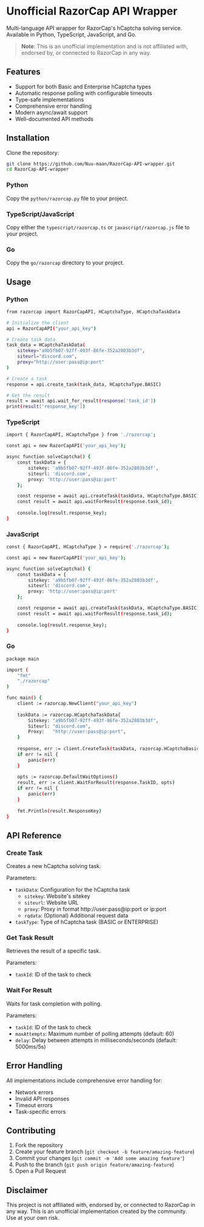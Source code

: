 # Unofficial RazorCap API Wrapper

Multi-language API wrapper for RazorCap's hCaptcha solving service. Available in Python, TypeScript, JavaScript, and Go.

> **Note**: This is an unofficial implementation and is not affiliated with, endorsed by, or connected to RazorCap in any way.

## Features

- Support for both Basic and Enterprise hCaptcha types
- Automatic response polling with configurable timeouts
- Type-safe implementations
- Comprehensive error handling
- Modern async/await support
- Well-documented API methods

## Installation

Clone the repository:
```bash
git clone https://github.com/Nuu-maan/RazorCap-API-wrapper.git
cd RazorCap-API-wrapper
```

### Python
Copy the `python/razorcap.py` file to your project.

### TypeScript/JavaScript
Copy either the `typescript/razorcap.ts` or `javascript/razorcap.js` file to your project.

### Go
Copy the `go/razorcap` directory to your project.

## Usage

### Python
```bash
from razorcap import RazorCapAPI, HCaptchaType, HCaptchaTaskData

# Initialize the client
api = RazorCapAPI("your_api_key")

# Create task data
task_data = HCaptchaTaskData(
    sitekey="a9b5fb07-92ff-493f-86fe-352a2803b3df",
    siteurl="discord.com",
    proxy="http://user:pass@ip:port"
)

# Create a task
response = api.create_task(task_data, HCaptchaType.BASIC)

# Get the result
result = await api.wait_for_result(response['task_id'])
print(result['response_key'])
```

### TypeScript
```bash
import { RazorCapAPI, HCaptchaType } from './razorcap';

const api = new RazorCapAPI('your_api_key');

async function solveCaptcha() {
    const taskData = {
        sitekey: 'a9b5fb07-92ff-493f-86fe-352a2803b3df',
        siteurl: 'discord.com',
        proxy: 'http://user:pass@ip:port'
    };

    const response = await api.createTask(taskData, HCaptchaType.BASIC);
    const result = await api.waitForResult(response.task_id);
    
    console.log(result.response_key);
}
```

### JavaScript
```bash
const { RazorCapAPI, HCaptchaType } = require('./razorcap');

const api = new RazorCapAPI('your_api_key');

async function solveCaptcha() {
    const taskData = {
        sitekey: 'a9b5fb07-92ff-493f-86fe-352a2803b3df',
        siteurl: 'discord.com',
        proxy: 'http://user:pass@ip:port'
    };

    const response = await api.createTask(taskData, HCaptchaType.BASIC);
    const result = await api.waitForResult(response.task_id);
    
    console.log(result.response_key);
}
```

### Go
```bash
package main

import (
    "fmt"
    "./razorcap"
)

func main() {
    client := razorcap.NewClient("your_api_key")
    
    taskData := razorcap.HCaptchaTaskData{
        Sitekey: "a9b5fb07-92ff-493f-86fe-352a2803b3df",
        Siteurl: "discord.com",
        Proxy:   "http://user:pass@ip:port",
    }
    
    response, err := client.CreateTask(taskData, razorcap.HCaptchaBasic)
    if err != nil {
        panic(err)
    }
    
    opts := razorcap.DefaultWaitOptions()
    result, err := client.WaitForResult(response.TaskID, opts)
    if err != nil {
        panic(err)
    }
    
    fmt.Println(result.ResponseKey)
}
```

## API Reference

### Create Task
Creates a new hCaptcha solving task.

Parameters:
- `taskData`: Configuration for the hCaptcha task
  - `sitekey`: Website's sitekey
  - `siteurl`: Website URL
  - `proxy`: Proxy in format http://user:pass@ip:port or ip:port
  - `rqdata`: (Optional) Additional request data
- `taskType`: Type of hCaptcha task (BASIC or ENTERPRISE)

### Get Task Result
Retrieves the result of a specific task.

Parameters:
- `taskId`: ID of the task to check

### Wait For Result
Waits for task completion with polling.

Parameters:
- `taskId`: ID of the task to check
- `maxAttempts`: Maximum number of polling attempts (default: 60)
- `delay`: Delay between attempts in milliseconds/seconds (default: 5000ms/5s)

## Error Handling

All implementations include comprehensive error handling for:
- Network errors
- Invalid API responses
- Timeout errors
- Task-specific errors

## Contributing

1. Fork the repository
2. Create your feature branch (`git checkout -b feature/amazing-feature`)
3. Commit your changes (`git commit -m 'Add some amazing feature'`)
4. Push to the branch (`git push origin feature/amazing-feature`)
5. Open a Pull Request

## Disclaimer

This project is not affiliated with, endorsed by, or connected to RazorCap in any way. This is an unofficial implementation created by the community. Use at your own risk.

